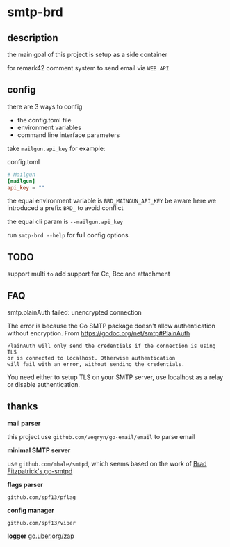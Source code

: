 # smtp-brd

## description

the main goal of this project is setup as a side container 

for remark42 comment system to send email via `WEB API`

## config 

there are 3 ways to config

- the config.toml file
- environment variables
- command line interface parameters

take `mailgun.api_key` for example:

config.toml
```toml
# Mailgun
[mailgun]
api_key = ""
```

the equal environment variable is `BRD_MAINGUN_API_KEY`
be aware here we introduced a prefix `BRD_` to avoid conflict

the equal cli param is `--mailgun.api_key`

run `smtp-brd --help` for full config options

## TODO

support multi `to`
add support for Cc, Bcc and attachment

## FAQ

smtp.plainAuth failed: unencrypted connection

The error is because the Go SMTP package doesn't allow authentication without encryption. 
From https://godoc.org/net/smtp#PlainAuth

    PlainAuth will only send the credentials if the connection is using TLS 
    or is connected to localhost. Otherwise authentication 
    will fail with an error, without sending the credentials.

You need either to setup TLS on your SMTP server, 
use localhost as a relay or disable authentication. 

## thanks

**mail parser**

this project use `github.com/veqryn/go-email/email` to parse email

**minimal SMTP server**

use `github.com/mhale/smtpd`, which seems based on the work of [Brad Fitzpatrick's go-smtpd](https://github.com/bradfitz/go-smtpd)

**flags parser**

`github.com/spf13/pflag`

**config manager**

`github.com/spf13/viper`

**logger**
[go.uber.org/zap](https://github.com/uber-go/zap)


